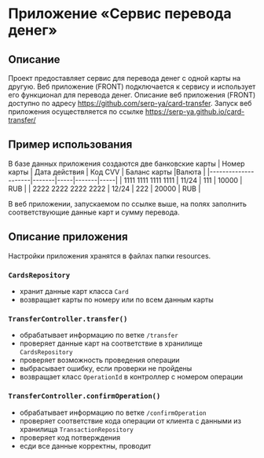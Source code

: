 # Приложение «Сервис перевода денег»

## Описание
Проект предоставляет сервис для перевода денег с одной карты на другую. Веб приложение (FRONT) подключается к сервису и использует его функционал для перевода денег. Описание веб приложения (FRONT) доступно по адресу https://github.com/serp-ya/card-transfer. Запуск веб приложения осуществляется по ссылке https://serp-ya.github.io/card-transfer/

## Пример использования
В базе данных приложения создаются две банковские карты
| Номер карты | Дата действия | Код CVV | Баланс карты |Валюта |
|---------------------|-------|-----|-------|-----|
| 1111 1111 1111 1111 | 11/24 | 111 | 10000 | RUB |
| 2222 2222 2222 2222 |	12/24 |	222 | 20000 | RUB |

В веб приложении, запускаемом по ссылке выше, на полях заполнить соответствующие данные карт и сумму перевода.

## Описание приложения
Настройки приложения хранятся в файлах папки resources.

### `CardsRepository`
- хранит данные карт класса `Card`
- возвращает карты по номеру или по всем данным карты

### `TransferController.transfer()`
- oбрабатывает информацию по ветке `/transfer`
- проверяет данные карт на соответствие в хранилище `CardsRepository`
- проверяет возможность проведения операции
- выбрасывает ошибку, если проверки не пройдены
- возвращает класс `OperationId` в контроллер с номером операции

### `TransferController.confirmOperation()`
- oбрабатывает информацию по ветке `/confirmOperation`
- проверяет соответствие кода операции от клиента с данными из хранилища `TransactionRepository`
- проверяет код потверждения
- есди все данные корректны, проводит 


